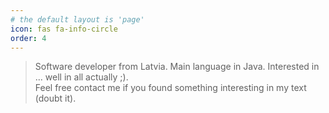 ```yaml
---
# the default layout is 'page'
icon: fas fa-info-circle
order: 4
---
```


> Software developer from Latvia. Main language in Java. Interested in ... well in all actually ;). \
> Feel free contact me if you found something interesting in my text (doubt it).

